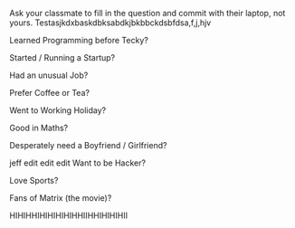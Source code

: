 Ask your classmate to fill in the question and commit with their laptop, not yours. Testasjkdxbaskdbksabdkjbkbbckdsbfdsa,f,j,hjv

Learned Programming before Tecky? 

Started / Running a Startup? 

Had an unusual Job? 

Prefer Coffee or Tea? 

Went to Working Holiday? 

Good in Maths? 

Desperately need a Boyfriend / Girlfriend? 


jeff edit edit edit
Want to be Hacker? 

Love Sports? 

Fans of Matrix (the movie)? 


HIHIHHIHIHIHIHIHHIIHHIHIHIHII